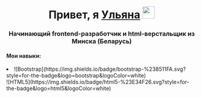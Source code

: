 
<h1 align="center">Привет, я <a href="https://daniilshat.ru/" target="_blank">Ульяна</a> 
<img src="https://github.com/blackcater/blackcater/raw/main/images/Hi.gif" height="32"/></h1>
<h3 align="center">Начинающий frontend-разработчик и html-верстальщик из Минска (Беларусь)</h3>
<h4>Мои навыки:</h4>
<li>![Bootstrap](https://img.shields.io/badge/bootstrap-%238511FA.svg?style=for-the-badge&logo=bootstrap&logoColor=white)</li>
![HTML5](https://img.shields.io/badge/html5-%23E34F26.svg?style=for-the-badge&logo=html5&logoColor=white)
<!---
UlyanaGrintsevich/UlyanaGrintsevich is a ✨ special ✨ repository because its `README.md` (this file) appears on your GitHub profile.
You can click the Preview link to take a look at your changes.
--->
